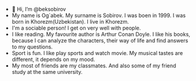 - 👋 Hi, I’m @beksobirov
- My name is Og`abek. My surname is Sobirov. I was boen in 1999. I was born in Khorezm(Uzbekistan). I live in Khorezm.
- I'm a sociable person! I get on very well with people.
- I like reading. My favourite author is Arthur Conan Doyle. I like his books, because I can analyze the characters, their way of life and find answers to my questions.
- Sport is fun. I like play sports and watch movie. My musical tastes are different, it depends on my mood.
- My most of friends are my classmates. And also some of my friend study at the same university.
